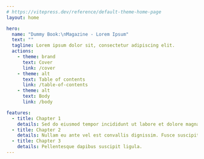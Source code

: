 ```yaml
---
# https://vitepress.dev/reference/default-theme-home-page
layout: home

hero:
  name: "Dummy Book:\nMagazine - Lorem Ipsum"
  text: ""
  tagline: Lorem ipsum dolor sit, consectetur adipiscing elit.
  actions:
    - theme: brand
      text: Cover
      link: /cover
    - theme: alt
      text: Table of contents
      link: /table-of-contents
    - theme: alt
      text: Body
      link: /body

features:
  - title: Chapter 1
    details: Sed do eiusmod tempor incididunt ut labore et dolore magna aliqua.
  - title: Chapter 2
    details: Nullam eu ante vel est convallis dignissim. Fusce suscipit, wisi nec facilisis facilisis, est dui fermentum leo, quis tempor ligula erat quis odio.
  - title: Chapter 3
    details: Pellentesque dapibus suscipit ligula.
---
```


